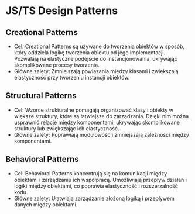# JS/TS Design Patterns

## Creational Patterns

- Cel: Creational Patterns są używane do tworzenia obiektów w sposób, który oddziela logikę tworzenia obiektu od jego implementacji. Pozwalają na elastyczne podejście do instancjonowania, ukrywając skomplikowane procesy tworzenia.
- Główne zalety: Zmniejszają powiązania między klasami i zwiększają elastyczność przy tworzeniu instancji obiektów.

## Structural Patterns

- Cel: Wzorce strukturalne pomagają organizować klasy i obiekty w większe struktury, które są łatwiejsze do zarządzania. Dzięki nim można usprawnić relacje między komponentami, ukrywając skomplikowane struktury lub zwiększając ich elastyczność.
- Główne zalety: Poprawiają modułowość i zmniejszają zależności między komponentami.

## Behavioral Patterns

- Cel: Behavioral Patterns koncentrują się na komunikacji między obiektami i zarządzaniu ich współpracą. Umożliwiają przepływ działań i logiki między obiektami, co poprawia elastyczność i rozszerzalność kodu.
- Główne zalety: Ułatwiają zarządzanie złożoną logiką i przepływem danych między obiektami.
